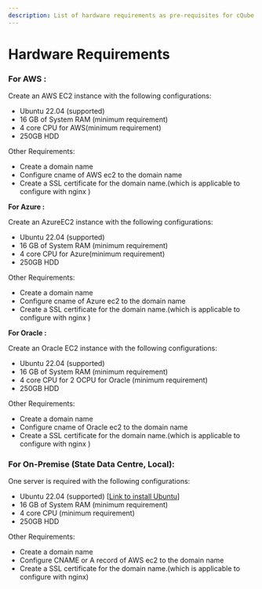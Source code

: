 ```yaml
---
description: List of hardware requirements as pre-requisites for cQube V 5.0
---
```


# Hardware Requirements

### For  AWS :

Create an AWS EC2 instance with the following configurations:

* Ubuntu  22.04 (supported)
* 16 GB of System RAM (minimum requirement)
* 4 core CPU for AWS(minimum requirement)
* 250GB HDD

Other Requirements:

* Create a domain name
* Configure cname of AWS ec2  to the domain name
* Create a SSL certificate for the domain name.(which is applicable to configure with nginx )

**For  Azure :**&#x20;

Create an AzureEC2 instance with the following configurations:

* Ubuntu  22.04 (supported)
* 16 GB of System RAM (minimum requirement)
* 4 core CPU for Azure(minimum requirement)
* 250GB HDD

Other Requirements:

* Create a domain name
* Configure cname of Azure ec2  to the domain name
* Create a SSL certificate for the domain name.(which is applicable to configure with nginx )

**For  Oracle :**&#x20;

Create an Oracle EC2 instance with the following configurations:

* Ubuntu  22.04 (supported)
* 16 GB of System RAM (minimum requirement)
* 4 core CPU for  2 OCPU for Oracle (minimum requirement)
* 250GB HDD

Other Requirements:

* Create a domain name
* Configure cname of Oracle  ec2  to the domain name
* Create a SSL certificate for the domain name.(which is applicable to configure with nginx )

### For On-Premise (State Data Centre, Local):

One server is required with the following configurations:

* Ubuntu 22.04 (supported) \[[Link to install Ubuntu](https://ubuntu.com/tutorials/install-ubuntu-desktop#1-overview)]
* 16 GB of System RAM (minimum requirement)
* 4 core CPU (minimum requirement)
* 250GB HDD

Other Requirements:

* Create a domain name
* Configure CNAME or A record of AWS ec2 to the domain name
* Create a SSL certificate for the domain name.(which is applicable to configure with nginx)

